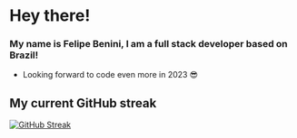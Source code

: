 # Hey there!

### My name is Felipe Benini, I am a full stack developer based on Brazil!
- Looking forward to code even more in 2023 😎

## My current GitHub streak

[![GitHub Streak](https://streak-stats.demolab.com/?user=FelBenini&theme=holi-theme)](https://git.io/streak-stats)
